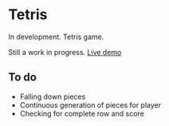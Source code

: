 # Tetris

In development. Tetris game.

Still a work in progress.
[Live demo](https://tetris-jeffdelara.netlify.app/)

## To do
- Falling down pieces
- Continuous generation of pieces for player
- Checking for complete row and score